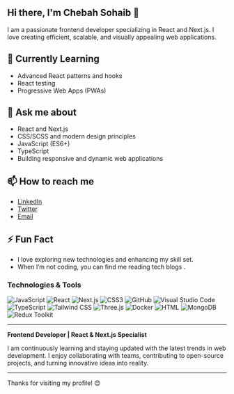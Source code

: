 ## Hi there, I'm Chebah Sohaib 👋
I am a passionate frontend developer specializing in React and Next.js. I love creating efficient, scalable, and visually appealing web applications.
## 🌱 Currently Learning
- Advanced React patterns and hooks
- React testing
-  Progressive Web Apps (PWAs)
## 💬 Ask me about
-  React and Next.js
-  CSS/SCSS and modern design principles
-  JavaScript (ES6+)
-  TypeScript
-  Building responsive and dynamic web applications
## 📫 How to reach me
- [LinkedIn](https://www.linkedin.com/in/sohaib-chebah-653a87281/)
- [Twitter](https://x.com/chebah2020)
- [Email](mailto:sohaib.chebah2020@gmail.com)
## ⚡ Fun Fact
- I love exploring new technologies and enhancing my skill set.
- When I’m not coding, you can find me reading tech blogs .
### Technologies & Tools
![JavaScript](https://img.shields.io/badge/-JavaScript-F7DF1E?style=flat&logo=javascript&logoColor=black)
![React](https://img.shields.io/badge/-React-61DAFB?style=flat&logo=react&logoColor=white)
![Next.js](https://img.shields.io/badge/-Next.js-000000?style=flat&logo=next-dot-js&logoColor=white)
![CSS3](https://img.shields.io/badge/-CSS3-1572B6?style=flat&logo=css3)
![GitHub](https://img.shields.io/badge/-GitHub-181717?style=flat&logo=github)
![Visual Studio Code](https://img.shields.io/badge/-Visual%20Studio%20Code-007ACC?style=flat&logo=visual-studio-code)
![TypeScript](https://img.shields.io/badge/-TypeScript-007ACC?style=flat&logo=typescript&logoColor=white)
![Tailwind CSS](https://img.shields.io/badge/-Tailwind%20CSS-38B2AC?style=flat&logo=tailwind-css&logoColor=white)
![Three.js](https://img.shields.io/badge/-Three.js-000000?style=flat&logo=three.js&logoColor=white)
![Docker](https://img.shields.io/badge/-Docker-2496ED?style=flat&logo=docker&logoColor=white)
![HTML](https://img.shields.io/badge/-HTML5-E34F26?style=flat&logo=html5&logoColor=white)
![MongoDB](https://img.shields.io/badge/-MongoDB-47A248?style=flat&logo=mongodb&logoColor=white)
![Redux Toolkit](https://img.shields.io/badge/-Redux%20Toolkit-764ABC?style=flat&logo=redux&logoColor=white)


---

**Frontend Developer | React & Next.js Specialist**

I am continuously learning and staying updated with the latest trends in web development. I enjoy collaborating with teams, contributing to open-source projects, and turning innovative ideas into reality.

---

Thanks for visiting my profile! 😊

<!--
**sohaibchebah/sohaibchebah** is a ✨ _special_ ✨ repository because its `README.md` (this file) appears on your GitHub profile.

Here are some ideas to get you started:

- 🔭 I’m currently working on ...
- 🌱 I’m currently learning ...
- 👯 I’m looking to collaborate on ...
- 🤔 I’m looking for help with ...
- 💬 Ask me about ...
- 📫 How to reach me: ...
- 😄 Pronouns: ...
- ⚡ Fun fact: ...
-->
